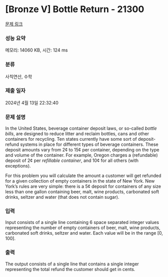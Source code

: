 # [Bronze V] Bottle Return - 21300 

[문제 링크](https://www.acmicpc.net/problem/21300) 

### 성능 요약

메모리: 14060 KB, 시간: 124 ms

### 분류

사칙연산, 수학

### 제출 일자

2024년 4월 13일 22:32:40

### 문제 설명

<p>In the United States, beverage container deposit laws, or so-called <em>bottle bills</em>, are designed to reduce litter and reclaim bottles, cans and other containers for recycling. Ten states currently have some sort of deposit-refund systems in place for different types of beverage containers. These deposit amounts vary from 2¢ to 15¢ per container, depending on the type and volume of the container. For example, Oregon charges a (refundable) deposit of 2¢ per <em>refillable container</em>, and 10¢ for all others (with exceptions).</p>

<p>For this problem you will calculate the amount a customer will get refunded for a given collection of empty containers in the state of New York. New York’s rules are very simple: there is a 5¢ deposit for containers of any size less than one gallon containing beer, malt, wine products, carbonated soft drinks, seltzer and water (that does not contain sugar).</p>

### 입력 

 <p>Input consists of a single line containing 6 space separated integer values representing the number of empty containers of beer, malt, wine products, carbonated soft drinks, seltzer and water. Each value will be in the range [0, 100].</p>

### 출력 

 <p>The output consists of a single line that contains a single integer representing the total refund the customer should get in cents.</p>

